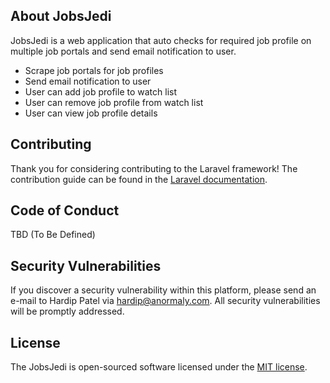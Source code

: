 ## About JobsJedi

JobsJedi is a web application that auto checks for required job profile on multiple job portals and send email notification to user.

- Scrape job portals for job profiles
- Send email notification to user
- User can add job profile to watch list
- User can remove job profile from watch list
- User can view job profile details

## Contributing

Thank you for considering contributing to the Laravel framework! The contribution guide can be found in the [Laravel documentation](https://laravel.com/docs/contributions).

## Code of Conduct

TBD (To Be Defined)

## Security Vulnerabilities

If you discover a security vulnerability within this platform, please send an e-mail to Hardip Patel via [hardip@anormaly.com](mailto:hardip@anormaly.com). All security vulnerabilities will be promptly addressed.

## License

The JobsJedi is open-sourced software licensed under the [MIT license](https://opensource.org/licenses/MIT).
